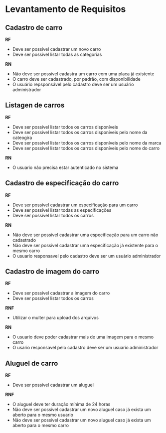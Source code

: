 # Levantamento de Requisitos

## Cadastro de carro

**RF**
- Deve ser possivel cadastrar um novo carro
- Deve ser possivel listar todas as categorias

**RN**
- Não deve ser possivel cadastra um carro com uma placa já existente 
- O carro deve ser cadastrado, por padrão, com disponibilidade
- O usuário repsponsável pelo cadastro deve ser um usuário administrador

## Listagen de carros

**RF**
- Deve ser possivel listar todos os carros disponíveis 
- Deve ser possivel listar todos os carros disponíveis pelo nome da cateogira
- Deve ser possivel listar todos os carros disponíveis pelo nome da marca 
- Deve ser possivel listar todos os carros disponíveis pelo nome do carro

**RN**
- O usuario não precisa estar autenticado no sistema

## Cadastro de especificação do carro

**RF**
- Deve ser possivel cadastrar um especificação para um carro
- Deve ser possível listar todas as especificações
- Deve ser possível listar todos os carros

**RN**
- Não deve ser possivel cadastrar uma especificação para um carro não cadastrado
- Não deve ser possivel cadastrar uma especificação já existente para o mesmo carro
- O usuario responsavel pelo cadastro deve ser um usuário administrador

## Cadastro de imagem do carro

**RF**
- Deve ser possivel cadastrar a imagem do carro
- Deve ser possivel listar todos os carros

**RNF**
- Utilizar o multer para upload dos arquivos

**RN**
- O usuario deve poder cadastrar mais de uma imagem para o mesmo carro
- O usario responsavel pelo cadastro deve ser um usuario administrador 

## Aluguel de carro 

**RF**
- Deve ser possivel cadastrar um aluguel

**RNF**
- O aluguel deve ter duração mínima de 24 horas
- Não deve ser possivel cadastrar um novo aluguel caso já exista um aberto para o mesmo usuario
- Não deve ser possivel cadastrar um novo aluguel caso já exista um aberto para o mesmo carro




